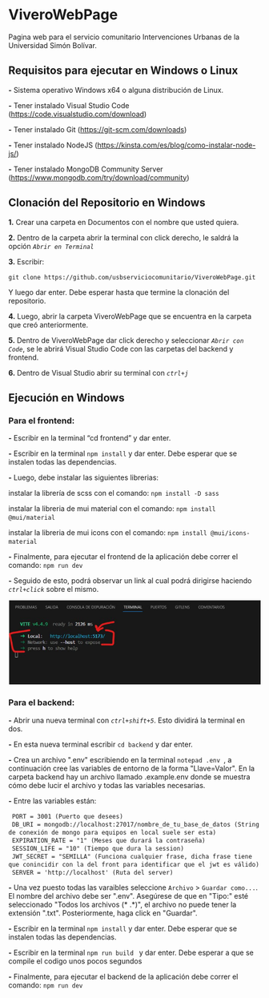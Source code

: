 # ViveroWebPage
Pagina web para el servicio comunitario Intervenciones Urbanas de la Universidad Simón Bolívar.

## Requisitos para ejecutar en Windows o Linux
**-** Sistema operativo Windows x64 o alguna distribución de Linux.

**-** Tener instalado Visual Studio Code (https://code.visualstudio.com/download)

**-** Tener instalado Git (https://git-scm.com/downloads)

**-** Tener instalado NodeJS (https://kinsta.com/es/blog/como-instalar-node-js/)

**-** Tener instalado MongoDB Community Server (https://www.mongodb.com/try/download/community)

## Clonación del Repositorio en Windows

**1.** Crear una carpeta en Documentos con el nombre que usted quiera.

**2.** Dentro de la carpeta abrir la terminal con click derecho, le saldrá la opción *```Abrir en Terminal```*

**3.** Escribir:

```
git clone https://github.com/usbserviciocomunitario/ViveroWebPage.git
```
   
Y luego dar enter. Debe esperar hasta que termine la clonación del repositorio.
   
**4.** Luego, abrir la carpeta ViveroWebPage que se encuentra en la carpeta que creó anteriormente.

**5.** Dentro de ViveroWebPage dar click derecho y seleccionar *```Abrir con Code```*, se le abrirá Visual Studio Code con las carpetas del backend y frontend.

**6.** Dentro de Visual Studio abrir su terminal con *```ctrl+j```*

## Ejecución en Windows

   ### Para el frontend:

**-** Escribir en la terminal “cd frontend” y dar enter.

**-** Escribir en la terminal ```npm install``` y dar enter. Debe esperar que se instalen todas las dependencias.

**-** Luego, debe instalar las siguientes librerias: 

instalar la librería de scss con el comando: ```npm install -D sass```

instalar la libreria de mui material con el comando: ```npm install @mui/material```

instalar la libreria de mui icons con el comando: ```npm install @mui/icons-material```

**-** Finalmente, para ejecutar el frontend de la aplicación debe correr el comando: ```npm run dev```

**-** Seguido de esto, podrá observar un link al cual podrá dirigirse haciendo *```ctrl+click```* sobre el mismo.

![URL para visualizar el frontend](images/URL_localhost.jpg)


  ### Para el backend:

**-** Abrir una nueva terminal con *```ctrl+shift+5```*. Esto dividirá la terminal en dos.

**-** En esta nueva terminal escribir ```cd backend``` y dar enter.

**-** Crea un archivo ".env" escribiendo en la terminal  ```notepad .env ```, a continuación cree las variables de entorno de la forma "Llave=Valor". En la carpeta backend hay un archivo llamado .example.env donde se muestra cómo debe lucir el archivo y todas las variables necesarias.

**-** Entre las variables están:
```
 PORT = 3001 (Puerto que desees)
 DB_URI = mongodb://localhost:27017/nombre_de_tu_base_de_datos (String de conexión de mongo para equipos en local suele ser esta)
 EXPIRATION_RATE = "1" (Meses que durará la contraseña)
 SESSION_LIFE = "10" (Tiempo que dura la session)
 JWT_SECRET = "SEMILLA" (Funciona cualquier frase, dicha frase tiene que conincidir con la del front para identificar que el jwt es válido)
 SERVER = 'http://localhost' (Ruta del server)
```

**-** Una vez puesto todas las varaibles seleccione ```Archivo``` > ``` Guardar como... ```. El nombre del archivo debe ser ".env". Asegúrese de que en "Tipo:" esté seleccionado "Todos los archivos (* .*)", el archivo no puede tener la extensión ".txt". Posteriormente, haga click en "Guardar".

**-** Escribir en la terminal ```npm install``` y dar enter. Debe esperar que se instalen todas las dependencias.

**-** Escribir en la terminal  ```npm run build ``` y dar enter. Debe esperar a que se compile el codigo unos pocos segundos

**-** Finalmente, para ejecutar el backend de la aplicación debe correr el comando: ```npm run dev```



